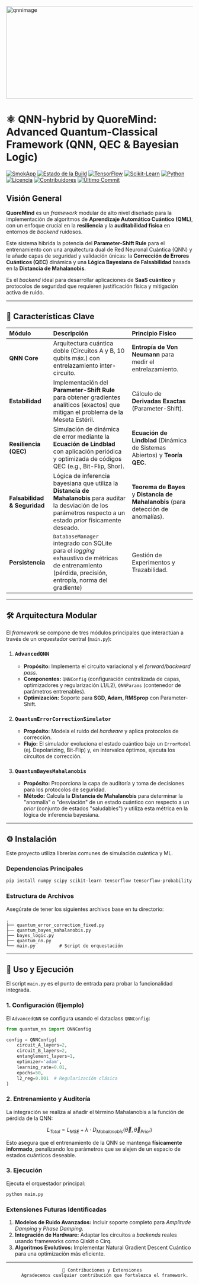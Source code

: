 <img width="980" height="250" alt="qnnimage" src="https://github.com/user-attachments/assets/9e703b44-2bb6-46ae-a91b-6a2160489ae6" />

# ⚛️ QNN-hybrid by QuoreMind: Advanced Quantum-Classical Framework (QNN, QEC & Bayesian Logic)
[![SmokApp](https://img.shields.io/badge/SmokApp-Software-black)](https://github.com/tlacaelel666/)
[![Estado de la Build](https://img.shields.io/badge/build-passing-brightgreen)](tlacaelel666/QNN-hybrid)
[![TensorFlow](https://img.shields.io/badge/TensorFlow-2.5.0-orange)](https://www.tensorflow.org/)
[![Scikit-Learn](https://img.shields.io/badge/Scikit--Learn-0.24.2-blue)](https://scikit-learn.org/)
[![Python](https://img.shields.io/badge/Python-3.8-blue)](https://www.python.org/)
[![Licencia](https://img.shields.io/badge/license-Apache2.0-blue.svg)](LICENSE)
[![Contribuidores](https://img.shields.io/github/contributors/tlacaelel666/QNN-hybrid)](https://github.com/tlacaelel666/QNN-hybrid/graphs/contributors)
[![Último Commit](https://img.shields.io/github/last-commit/tlacaelel666/QNN-hybrid)](https://github.com/tlacaelel666/QNN-hybrid/commits/main)

## Visión General

**QuoreMind** es un *framework* modular de alto nivel diseñado para la implementación de algoritmos de **Aprendizaje Automático Cuántico (QML)**, con un enfoque crucial en la **resiliencia** y la **auditabilidad física** en entornos de *backend* ruidosos.

Este sistema hibrida la potencia del **Parameter-Shift Rule** para el entrenamiento con una arquitectura dual de Red Neuronal Cuántica (QNN) y le añade capas de seguridad y validación únicas: la **Corrección de Errores Cuánticos (QEC)** dinámica y una **Lógica Bayesiana de Falsabilidad** basada en la **Distancia de Mahalanobis**.

Es el *backend* ideal para desarrollar aplicaciones de **SaaS cuántico** y protocolos de seguridad que requieren justificación física y mitigación activa de ruido.

-----

## 🔑 Características Clave

| Módulo | Descripción | Principio Físico |
| :--- | :--- | :--- |
| **QNN Core** | Arquitectura cuántica doble (Circuitos A y B, 10 qubits máx.) con entrelazamiento inter-circuito. | **Entropía de Von Neumann** para medir el entrelazamiento. |
| **Estabilidad** | Implementación del **Parameter-Shift Rule**  para obtener gradientes analíticos (exactos) que mitigan el problema de la Meseta Estéril. | Cálculo de **Derivadas Exactas** (Parameter-Shift). |
| **Resiliencia (QEC)** | Simulación de dinámica de error mediante la **Ecuación de Lindblad** con aplicación periódica y optimizada de códigos QEC (e.g., Bit-Flip, Shor). | **Ecuación de Lindblad** (Dinámica de Sistemas Abiertos) y **Teoría QEC**. |
| **Falsabilidad & Seguridad** | Lógica de inferencia bayesiana que utiliza la **Distancia de Mahalanobis**  para auditar la desviación de los parámetros respecto a un estado *prior* físicamente deseado. | **Teorema de Bayes** y **Distancia de Mahalanobis** (para detección de anomalías). |
| **Persistencia** | `DatabaseManager` integrado con SQLite para el *logging* exhaustivo de métricas de entrenamiento (pérdida, precisión, entropía, norma del gradiente) | Gestión de Experimentos y Trazabilidad. |

-----

## 🛠️ Arquitectura Modular

El *framework* se compone de tres módulos principales que interactúan a través de un orquestador central (`main.py`):

1.  ### `AdvancedQNN`

      * **Propósito:** Implementa el circuito variacional y el *forward/backward pass*.
      * **Componentes:** `QNNConfig` (configuración centralizada de capas, optimizadores y regularización L1/L2), `QNNParams` (contenedor de parámetros entrenables).
      * **Optimización:** Soporte para **SGD, Adam, RMSprop** con Parameter-Shift.

2.  ### `QuantumErrorCorrectionSimulator`

      * **Propósito:** Modela el ruido del *hardware* y aplica protocolos de corrección.
      * **Flujo:** El simulador evoluciona el estado cuántico bajo un `ErrorModel` (ej. Depolarizing, Bit-Flip) y, en intervalos óptimos, ejecuta los circuitos de corrección.

3.  ### `QuantumBayesMahalanobis`

      * **Propósito:** Proporciona la capa de auditoría y toma de decisiones para los protocolos de seguridad.
      * **Método:** Calcula la **Distancia de Mahalanobis** para determinar la "anomalía" o "desviación" de un estado cuántico con respecto a un *prior* (conjunto de estados "saludables") y utiliza esta métrica en la lógica de inferencia bayesiana.

-----

## ⚙️ Instalación

Este proyecto utiliza librerías comunes de simulación cuántica y ML.

### Dependencias Principales

```bash
pip install numpy scipy scikit-learn tensorflow tensorflow-probability matplotlib plotly
```

### Estructura de Archivos

Asegúrate de tener los siguientes archivos base en tu directorio:

```
.
├── quantum_error_correction_fixed.py
├── quantum_bayes_mahalanobis.py
├── bayes_logic.py
├── quantum_nn.py 
└── main.py         # Script de orquestación
```

-----

## 🚀 Uso y Ejecución

El script `main.py` es el punto de entrada para probar la funcionalidad integrada.

### 1\. Configuración (Ejemplo)

El `AdvancedQNN` se configura usando el dataclass `QNNConfig`:

```python
from quantum_nn import QNNConfig

config = QNNConfig(
    circuit_A_layers=2,
    circuit_B_layers=2,
    entanglement_layers=1,
    optimizer='adam',
    learning_rate=0.01,
    epochs=50,
    l2_reg=0.001  # Regularización clásica
)
```

### 2\. Entrenamiento y Auditoría

La integración se realiza al añadir el término Mahalanobis a la función de pérdida de la QNN:

$$L_{Total} = L_{MSE} + \lambda \cdot D_{Mahalanobis}(\vec{\theta}, \vec{\theta}_{Prior})$$

Esto asegura que el entrenamiento de la QNN se mantenga **físicamente informado**, penalizando los parámetros que se alejen de un espacio de estados cuánticos deseable.

### 3\. Ejecución

Ejecuta el orquestador principal:

```bash
python main.py
```
### Extensiones Futuras Identificadas

1.  **Modelos de Ruido Avanzados:** Incluir soporte completo para *Amplitude Damping* y *Phase Damping*.
2.  **Integración de Hardware:** Adaptar los circuitos a *backends* reales usando frameworks como Qiskit o Cirq.
3.  **Algoritmos Evolutivos:** Implementar Natural Gradient Descent Cuántico para una optimización más eficiente.
-----
<div align="center">
   <p> 
        
      🤝 Contribuciones y Extensiones
        Agradecemos cualquier contribución que fortalezca el framework.

   </p>
   
</div>
